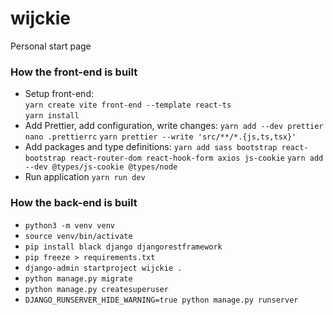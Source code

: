 # wijckie

Personal start page

### How the front-end is built

- Setup front-end:  
  `yarn create vite front-end --template react-ts`  
  `yarn install`
- Add Prettier, add configuration, write changes:
  `yarn add --dev prettier`
  `nano .prettierrc`
  `yarn prettier --write 'src/**/*.{js,ts,tsx}'`
- Add packages and type definitions:
  `yarn add sass bootstrap react-bootstrap react-router-dom react-hook-form axios js-cookie`
  `yarn add --dev @types/js-cookie @types/node`
- Run application
  `yarn run dev`

### How the back-end is built

- `python3 -m venv venv`
- `source venv/bin/activate`
- `pip install black django djangorestframework`
- `pip freeze > requirements.txt`
- `django-admin startproject wijckie .`
- `python manage.py migrate`
- `python manage.py createsuperuser`
- `DJANGO_RUNSERVER_HIDE_WARNING=true python manage.py runserver`

